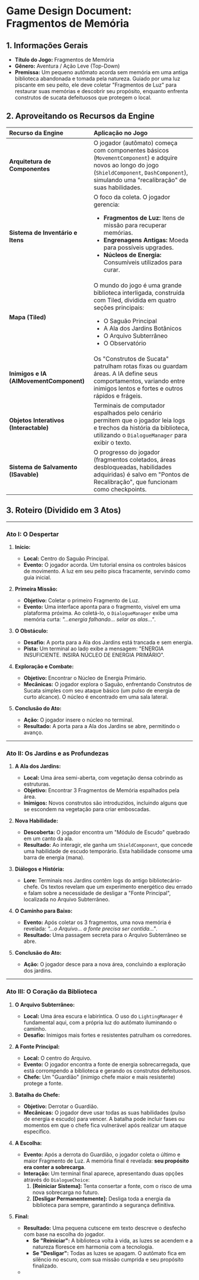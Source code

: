 # Game Design Document: Fragmentos de Memória

## 1. Informações Gerais

- **Título do Jogo:** Fragmentos de Memória
- **Gênero:** Aventura / Ação Leve (Top-Down)
- **Premissa:** Um pequeno autômato acorda sem memória em uma antiga biblioteca abandonada e tomada pela natureza. Guiado por uma luz piscante em seu peito, ele deve coletar "Fragmentos de Luz" para restaurar suas memórias e descobrir seu propósito, enquanto enfrenta construtos de sucata defeituosos que protegem o local.

## 2. Aproveitando os Recursos da Engine

| Recurso da Engine | Aplicação no Jogo |
| :--- | :--- |
| **Arquitetura de Componentes** | O jogador (autômato) começa com componentes básicos (`MovementComponent`) e adquire novos ao longo do jogo (`ShieldComponent`, `DashComponent`), simulando uma "recalibração" de suas habilidades. |
| **Sistema de Inventário e Itens** | O foco da coleta. O jogador gerencia:<ul><li>**Fragmentos de Luz:** Itens de missão para recuperar memórias.</li><li>**Engrenagens Antigas:** Moeda para possíveis upgrades.</li><li>**Núcleos de Energia:** Consumíveis utilizados para curar.</li></ul> |
| **Mapa (Tiled)** | O mundo do jogo é uma grande biblioteca interligada, construída com Tiled, dividida em quatro seções principais:<ul><li>O Saguão Principal</li><li>A Ala dos Jardins Botânicos</li><li>O Arquivo Subterrâneo</li><li>O Observatório</li></ul> |
| **Inimigos e IA (AIMovementComponent)** | Os "Construtos de Sucata" patrulham rotas fixas ou guardam áreas. A IA define seus comportamentos, variando entre inimigos lentos e fortes e outros rápidos e frágeis. |
| **Objetos Interativos (Interactable)** | Terminais de computador espalhados pelo cenário permitem que o jogador leia logs e trechos da história da biblioteca, utilizando o `DialogueManager` para exibir o texto. |
| **Sistema de Salvamento (ISavable)** | O progresso do jogador (fragmentos coletados, áreas desbloqueadas, habilidades adquiridas) é salvo em "Pontos de Recalibração", que funcionam como checkpoints. |

## 3. Roteiro (Dividido em 3 Atos)

---

### **Ato I: O Despertar**

1. **Início:**
    - **Local:** Centro do Saguão Principal.
    - **Evento:** O jogador acorda. Um tutorial ensina os controles básicos de movimento. A luz em seu peito pisca fracamente, servindo como guia inicial.

2. **Primeira Missão:**
    - **Objetivo:** Coletar o primeiro Fragmento de Luz.
    - **Evento:** Uma interface aponta para o fragmento, visível em uma plataforma próxima. Ao coletá-lo, o `DialogueManager` exibe uma memória curta: *"...energia falhando... selar as alas..."*.

3. **O Obstáculo:**
    - **Desafio:** A porta para a Ala dos Jardins está trancada e sem energia.
    - **Pista:** Um terminal ao lado exibe a mensagem: "ENERGIA INSUFICIENTE. INSIRA NÚCLEO DE ENERGIA PRIMÁRIO".

4. **Exploração e Combate:**
    - **Objetivo:** Encontrar o Núcleo de Energia Primário.
    - **Mecânicas:** O jogador explora o Saguão, enfrentando Construtos de Sucata simples com seu ataque básico (um pulso de energia de curto alcance). O núcleo é encontrado em uma sala lateral.

5. **Conclusão do Ato:**
    - **Ação:** O jogador insere o núcleo no terminal.
    - **Resultado:** A porta para a Ala dos Jardins se abre, permitindo o avanço.

---

### **Ato II: Os Jardins e as Profundezas**

1. **A Ala dos Jardins:**
    - **Local:** Uma área semi-aberta, com vegetação densa cobrindo as estruturas.
    - **Objetivo:** Encontrar 3 Fragmentos de Memória espalhados pela área.
    - **Inimigos:** Novos construtos são introduzidos, incluindo alguns que se escondem na vegetação para criar emboscadas.

2. **Nova Habilidade:**
    - **Descoberta:** O jogador encontra um "Módulo de Escudo" quebrado em um canto da ala.
    - **Resultado:** Ao interagir, ele ganha um `ShieldComponent`, que concede uma habilidade de escudo temporário. Esta habilidade consome uma barra de energia (mana).

3. **Diálogos e História:**
    - **Lore:** Terminais nos Jardins contêm logs do antigo bibliotecário-chefe. Os textos revelam que um experimento energético deu errado e falam sobre a necessidade de desligar a "Fonte Principal", localizada no Arquivo Subterrâneo.

4. **O Caminho para Baixo:**
    - **Evento:** Após coletar os 3 fragmentos, uma nova memória é revelada: *"...o Arquivo... a fonte precisa ser contida..."*.
    - **Resultado:** Uma passagem secreta para o Arquivo Subterrâneo se abre.

5. **Conclusão do Ato:**
    - **Ação:** O jogador desce para a nova área, concluindo a exploração dos jardins.

---

### **Ato III: O Coração da Biblioteca**

1. **O Arquivo Subterrâneo:**
    - **Local:** Uma área escura e labiríntica. O uso do `LightingManager` é fundamental aqui, com a própria luz do autômato iluminando o caminho.
    - **Desafio:** Inimigos mais fortes e resistentes patrulham os corredores.

2. **A Fonte Principal:**
    - **Local:** O centro do Arquivo.
    - **Evento:** O jogador encontra a fonte de energia sobrecarregada, que está corrompendo a biblioteca e gerando os construtos defeituosos.
    - **Chefe:** Um "Guardião" (inimigo chefe maior e mais resistente) protege a fonte.

3. **Batalha do Chefe:**
    - **Objetivo:** Derrotar o Guardião.
    - **Mecânicas:** O jogador deve usar todas as suas habilidades (pulso de energia e escudo) para vencer. A batalha pode incluir fases ou momentos em que o chefe fica vulnerável após realizar um ataque específico.

4. **A Escolha:**
    - **Evento:** Após a derrota do Guardião, o jogador coleta o último e maior Fragmento de Luz. A memória final é revelada: **seu propósito era conter a sobrecarga**.
    - **Interação:** Um terminal final aparece, apresentando duas opções através do `DialogueChoice`:
        1. **[Reiniciar Sistema]:** Tenta consertar a fonte, com o risco de uma nova sobrecarga no futuro.
        2. **[Desligar Permanentemente]:** Desliga toda a energia da biblioteca para sempre, garantindo a segurança definitiva.

5. **Final:**
    - **Resultado:** Uma pequena cutscene em texto descreve o desfecho com base na escolha do jogador.
        - **Se "Reiniciar":** A biblioteca volta à vida, as luzes se acendem e a natureza floresce em harmonia com a tecnologia.
        - **Se "Desligar":** Todas as luzes se apagam. O autômato fica em silêncio no escuro, com sua missão cumprida e seu propósito finalizado.
    -